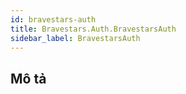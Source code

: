 ```yaml
---
id: bravestars-auth
title: Bravestars.Auth.BravestarsAuth
sidebar_label: BravestarsAuth
---
```

## Mô tả